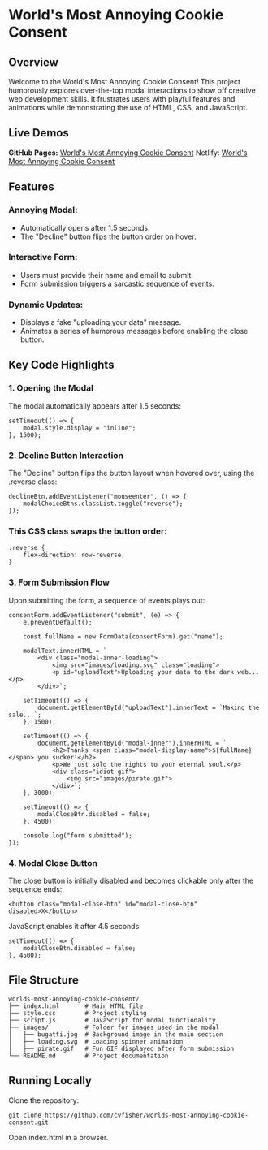 # World's Most Annoying Cookie Consent

## Overview

Welcome to the World's Most Annoying Cookie Consent! This project humorously explores over-the-top modal interactions to show off creative web development skills. It frustrates users with playful features and animations while demonstrating the use of HTML, CSS, and JavaScript.

## Live Demos

**GitHub Pages:** [World's Most Annoying Cookie Consent](https://cvfisher.github.io/worlds-most-annoying-cookie-consent/)
Netlify: [World's Most Annoying Cookie Consent](https://animated-basbousa-057a1c.netlify.app/)

## Features

### Annoying Modal:

- Automatically opens after 1.5 seconds.
- The "Decline" button flips the button order on hover.

### Interactive Form:

- Users must provide their name and email to submit.
- Form submission triggers a sarcastic sequence of events.

### Dynamic Updates:

- Displays a fake "uploading your data" message.
- Animates a series of humorous messages before enabling the close button.

## Key Code Highlights

### 1. Opening the Modal

The modal automatically appears after 1.5 seconds:

```
setTimeout(() => {
    modal.style.display = "inline";
}, 1500);
```

### 2. Decline Button Interaction

The "Decline" button flips the button layout when hovered over, using the .reverse class:

```
declineBtn.addEventListener("mouseenter", () => {
    modalChoiceBtns.classList.toggle("reverse");
});
```

### This CSS class swaps the button order:

```
.reverse {
    flex-direction: row-reverse;
}
```

### 3. Form Submission Flow

Upon submitting the form, a sequence of events plays out:

```
consentForm.addEventListener("submit", (e) => {
    e.preventDefault();

    const fullName = new FormData(consentForm).get("name");

    modalText.innerHTML = `
        <div class="modal-inner-loading">
            <img src="images/loading.svg" class="loading">
            <p id="uploadText">Uploading your data to the dark web...</p>
        </div>`;

    setTimeout(() => {
        document.getElementById("uploadText").innerText = `Making the sale...`;
    }, 1500);

    setTimeout(() => {
        document.getElementById("modal-inner").innerHTML = `
            <h2>Thanks <span class="modal-display-name">${fullName}</span> you sucker!</h2>
            <p>We just sold the rights to your eternal soul.</p>
            <div class="idiot-gif">
                <img src="images/pirate.gif">
            </div>`;
    }, 3000);

    setTimeout(() => {
        modalCloseBtn.disabled = false;
    }, 4500);

    console.log("form submitted");
});
```

### 4. Modal Close Button

The close button is initially disabled and becomes clickable only after the sequence ends:

```
<button class="modal-close-btn" id="modal-close-btn" disabled>X</button>
```

JavaScript enables it after 4.5 seconds:

```
setTimeout(() => {
    modalCloseBtn.disabled = false;
}, 4500);
```

## File Structure

```
worlds-most-annoying-cookie-consent/
├── index.html       # Main HTML file
├── style.css        # Project styling
├── script.js        # JavaScript for modal functionality
├── images/          # Folder for images used in the modal
│   ├── bugatti.jpg  # Background image in the main section
│   ├── loading.svg  # Loading spinner animation
│   ├── pirate.gif   # Fun GIF displayed after form submission
└── README.md        # Project documentation
```

## Running Locally

Clone the repository:

```
git clone https://github.com/cvfisher/worlds-most-annoying-cookie-consent.git
```

Open index.html in a browser.
